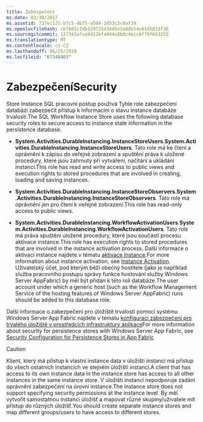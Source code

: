 ```yaml
---
title: Zabezpečení
ms.date: 03/30/2017
ms.assetid: 737ec121-bfc5-4b75-a504-2d53c2c8af39
ms.openlocfilehash: cbfb82c2db329725d3445e1a88b54e01d5813f36
ms.sourcegitcommit: 127343afce8422bfa944c8b0c4ecc8f79f653255
ms.translationtype: MT
ms.contentlocale: cs-CZ
ms.lasthandoff: 06/25/2019
ms.locfileid: "67348403"
---
```

# <a name="security"></a><span data-ttu-id="882ba-102">Zabezpečení</span><span class="sxs-lookup"><span data-stu-id="882ba-102">Security</span></span>
<span data-ttu-id="882ba-103">Store Instance SQL pracovní postup používá Tyhle role zabezpečení databázi zabezpečit přístup k informacím o stavu instance databáze trvalosti.</span><span class="sxs-lookup"><span data-stu-id="882ba-103">The SQL Workflow Instance Store uses the following database security roles to secure access to instance state information in the persistence database.</span></span>  
  
- <span data-ttu-id="882ba-104">**System.Activities.DurableInstancing.InstanceStoreUsers**.</span><span class="sxs-lookup"><span data-stu-id="882ba-104">**System.Activities.DurableInstancing.InstanceStoreUsers**.</span></span> <span data-ttu-id="882ba-105">Tato role má ke čtení a oprávnění k zápisu do veřejné zobrazení a spuštění práva k uložené procedury, které jsou zahrnuty při vytváření, načítání a ukládání instancí.</span><span class="sxs-lookup"><span data-stu-id="882ba-105">This role has read and write access to public views and execution rights to stored procedures that are involved in creating, loading and saving instances.</span></span>  
  
- <span data-ttu-id="882ba-106">**System.Activities.DurableInstancing.InstanceStoreObservers**.</span><span class="sxs-lookup"><span data-stu-id="882ba-106">**System.Activities.DurableInstancing.InstanceStoreObservers**.</span></span> <span data-ttu-id="882ba-107">Tato role má oprávnění jen pro čtení k veřejné zobrazení.</span><span class="sxs-lookup"><span data-stu-id="882ba-107">This role has read-only access to public views.</span></span>  
  
- <span data-ttu-id="882ba-108">**System.Activities.DurableInstancing.WorkflowActivationUsers**.</span><span class="sxs-lookup"><span data-stu-id="882ba-108">**System.Activities.DurableInstancing.WorkflowActivationUsers**.</span></span> <span data-ttu-id="882ba-109">Tato role má práva spuštění uložené procedury, které jsou součástí procesu aktivace instance.</span><span class="sxs-lookup"><span data-stu-id="882ba-109">This role has execution rights to stored procedures that are involved in the instance activation process.</span></span> <span data-ttu-id="882ba-110">Další informace o aktivaci instance najdete v tématu [aktivace Instance](instance-activation.md).</span><span class="sxs-lookup"><span data-stu-id="882ba-110">For more information about instance activation, see [Instance Activation](instance-activation.md).</span></span> <span data-ttu-id="882ba-111">Uživatelský účet, pod kterým běží obecný hostitele (jako je například služba pracovního postupu správy funkce hostování služby Windows Server AppFabric) by měl být přidán k této roli databáze.</span><span class="sxs-lookup"><span data-stu-id="882ba-111">The user account under which a generic host (such as the Workflow Management Service of the hosting features of Windows Server AppFabric) runs should be added to this database role.</span></span>  
  
 <span data-ttu-id="882ba-112">Další informace o zabezpečení pro úložiště trvalosti pomocí systému Windows Server App Fabric najdete v tématu [konfiguraci zabezpečení pro trvalého úložiště v prostředcích infrastruktury aplikace](https://go.microsoft.com/fwlink/?LinkId=201208)</span><span class="sxs-lookup"><span data-stu-id="882ba-112">For more information about security for persistence stores with Windows Server App Fabric, see [Security Configuration for Persistence Stores in App Fabric](https://go.microsoft.com/fwlink/?LinkId=201208)</span></span>  
  
> [!CAUTION]
>  <span data-ttu-id="882ba-113">Klient, který má přístup k vlastní instance data v úložišti instancí má přístup do všech ostatních instancích ve stejném úložišti instancí.</span><span class="sxs-lookup"><span data-stu-id="882ba-113">A client that has access to its own instance data in the instance store has access to all other instances in the same instance store.</span></span> <span data-ttu-id="882ba-114">V úložišti instancí nepodporuje zadání oprávnění zabezpečení na úrovni instance.</span><span class="sxs-lookup"><span data-stu-id="882ba-114">The instance store does not support specifying security permissions at the instance level.</span></span> <span data-ttu-id="882ba-115">By měl vytvořit samostatnou instanci úložišť a mapovat různé skupiny/uživatele mít přístup do různých úložišť.</span><span class="sxs-lookup"><span data-stu-id="882ba-115">You should create separate instance stores and map different groups/users to have access to different stores.</span></span>
